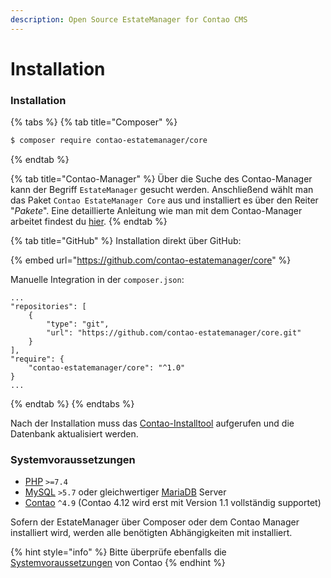 ```yaml
---
description: Open Source EstateManager for Contao CMS
---
```


# Installation

### Installation

{% tabs %}
{% tab title="Composer" %}
```bash
$ composer require contao-estatemanager/core
```
{% endtab %}

{% tab title="Contao-Manager" %}
Über die Suche des Contao-Manager kann der Begriff `EstateManager` gesucht werden. Anschließend wählt man das Paket `Contao EstateManager Core` aus und installiert es über den Reiter "_Pakete_". Eine detaillierte Anleitung wie man mit dem Contao-Manager arbeitet findest du [hier](https://docs.contao.org/manual/de/installation/erweiterungen-installieren/).
{% endtab %}

{% tab title="GitHub" %}
Installation direkt über GitHub:

{% embed url="https://github.com/contao-estatemanager/core" %}

Manuelle Integration in der `composer.json`:

```
...
"repositories": [
    {
        "type": "git",
        "url": "https://github.com/contao-estatemanager/core.git"
    }
],
"require": {
    "contao-estatemanager/core": "^1.0"
}
...
```
{% endtab %}
{% endtabs %}

Nach der Installation muss das [Contao-Installtool](https://docs.contao.org/manual/de/installation/contao-installtool/) aufgerufen und die Datenbank aktualisiert werden.

### Systemvoraussetzungen

* [PHP](https://www.php.net/ChangeLog-7.php#PHP\_7\_1) `>=7.4`
* [MySQL](https://www.mysql.com/de/) `>5.7` oder gleichwertiger [MariaDB](https://mariadb.org) Server
* [Contao](https://github.com/contao/contao) `^4.9` (Contao 4.12 wird erst mit Version 1.1 vollständig supportet)

Sofern der EstateManager über Composer oder dem Contao Manager installiert wird, werden alle benötigten Abhängigkeiten mit installiert.

{% hint style="info" %}
Bitte überprüfe ebenfalls die [Systemvoraussetzungen](https://docs.contao.org/manual/de/installation/systemvoraussetzungen/) von Contao
{% endhint %}

